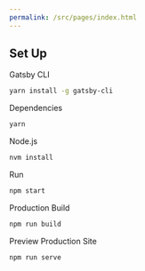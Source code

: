 ```yaml
---
permalink: /src/pages/index.html
---
```


## Set Up

Gatsby CLI

```sh
yarn install -g gatsby-cli
```

Dependencies

```sh
yarn
```

Node.js

```sh
nvm install
```

Run

```sh
npm start
```

Production Build

```sh
npm run build
```

Preview Production Site

```sh
npm run serve
```
